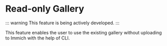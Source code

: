 # Read-only Gallery

::: warning
This feature is being actively developed.
:::

This feature enables the user to use the existing gallery without uploading to Immich with the help of CLI.